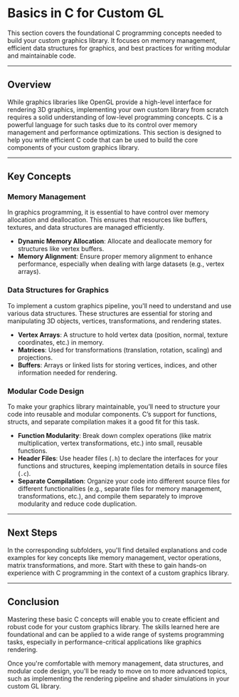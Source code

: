 # Basics in C for Custom GL

This section covers the foundational C programming concepts needed to build your custom graphics library. It focuses on memory management, efficient data structures for graphics, and best practices for writing modular and maintainable code.

---

## Overview

While graphics libraries like OpenGL provide a high-level interface for rendering 3D graphics, implementing your own custom library from scratch requires a solid understanding of low-level programming concepts. C is a powerful language for such tasks due to its control over memory management and performance optimizations. This section is designed to help you write efficient C code that can be used to build the core components of your custom graphics library.

---

## Key Concepts

### Memory Management
In graphics programming, it is essential to have control over memory allocation and deallocation. This ensures that resources like buffers, textures, and data structures are managed efficiently.

- **Dynamic Memory Allocation**: Allocate and deallocate memory for structures like vertex buffers.
- **Memory Alignment**: Ensure proper memory alignment to enhance performance, especially when dealing with large datasets (e.g., vertex arrays).

### Data Structures for Graphics
To implement a custom graphics pipeline, you'll need to understand and use various data structures. These structures are essential for storing and manipulating 3D objects, vertices, transformations, and rendering states.

- **Vertex Arrays**: A structure to hold vertex data (position, normal, texture coordinates, etc.) in memory.
- **Matrices**: Used for transformations (translation, rotation, scaling) and projections.
- **Buffers**: Arrays or linked lists for storing vertices, indices, and other information needed for rendering.

### Modular Code Design
To make your graphics library maintainable, you’ll need to structure your code into reusable and modular components. C’s support for functions, structs, and separate compilation makes it a good fit for this task.

- **Function Modularity**: Break down complex operations (like matrix multiplication, vertex transformations, etc.) into small, reusable functions.
- **Header Files**: Use header files (`.h`) to declare the interfaces for your functions and structures, keeping implementation details in source files (`.c`).
- **Separate Compilation**: Organize your code into different source files for different functionalities (e.g., separate files for memory management, transformations, etc.), and compile them separately to improve modularity and reduce code duplication.

---

## Next Steps

In the corresponding subfolders, you'll find detailed explanations and code examples for key concepts like memory management, vector operations, matrix transformations, and more. Start with these to gain hands-on experience with C programming in the context of a custom graphics library.

---

## Conclusion

Mastering these basic C concepts will enable you to create efficient and robust code for your custom graphics library. The skills learned here are foundational and can be applied to a wide range of systems programming tasks, especially in performance-critical applications like graphics rendering.

Once you're comfortable with memory management, data structures, and modular code design, you'll be ready to move on to more advanced topics, such as implementing the rendering pipeline and shader simulations in your custom GL library.

